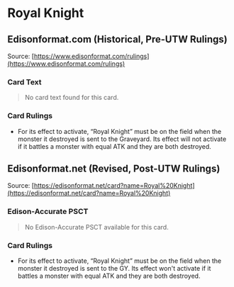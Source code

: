 # Royal Knight

## Edisonformat.com (Historical, Pre-UTW Rulings)

Source: [https://www.edisonformat.com/rulings](https://www.edisonformat.com/rulings)

### Card Text

> No card text found for this card.

### Card Rulings

*   For its effect to activate, “Royal Knight” must be on the field when the monster it destroyed is sent to the Graveyard. Its effect will not activate if it battles a monster with equal ATK and they are both destroyed.

## Edisonformat.net (Revised, Post-UTW Rulings)

Source: [https://edisonformat.net/card?name=Royal%20Knight](https://edisonformat.net/card?name=Royal%20Knight)

### Edison-Accurate PSCT

> No Edison-Accurate PSCT available for this card.

### Card Rulings

*   For its effect to activate, “Royal Knight” must be on the field when the monster it destroyed is sent to the GY. Its effect won't activate if it battles a monster with equal ATK and they are both destroyed.
            